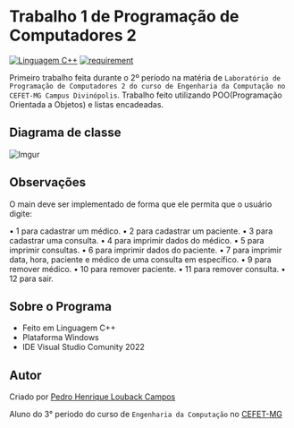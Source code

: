 Trabalho 1 de Programação de Computadores 2
===========
[![Linguagem C++](https://img.shields.io/badge/Linguagem-C%2B%2B-green.svg)](https://github.com/PedroLouback/TrabalhoFinal-Prog.2)
[![requirement](https://img.shields.io/badge/IDE-Visual%3A%3AStudio%3A%3AComunity2022-orange.svg)](https://visualstudio.microsoft.com/pt-br/downloads/)

Primeiro trabalho feita durante o 2º período na matéria de `Laboratório de Programação de Computadores 2 do curso de Engenharia da Computação no CEFET-MG Campus Divinópolis`. Trabalho feito utilizando POO(Programação Orientada a Objetos) e listas encadeadas.

## Diagrama de classe 

![Imgur](https://i.imgur.com/7Inb3gi.jpg)

## Observações

O main deve ser implementado de forma que ele permita que o usuário digite: 

•	1 para cadastrar um médico.
•	2 para cadastrar um paciente.
•	3 para cadastrar uma consulta.
•	4 para imprimir dados do médico.
•	5 para imprimir consultas.
•	6 para imprimir dados do paciente.
•	7 para imprimir data, hora, paciente e médico de uma consulta em específico.
•	9 para remover médico.
•	10 para remover paciente.
•	11 para remover consulta.
•	12 para sair.

## Sobre o Programa

* Feito em Linguagem  C++
* Plataforma Windows
* IDE Visual Studio Comunity 2022

## Autor

Criado por [Pedro Henrique Louback Campos](https://www.linkedin.com/in/pedro-henrique-louback-campos-0a4a03205/)

Aluno do 3° periodo do curso de `Engenharia da Computação` no [CEFET-MG](https://www.cefetmg.br)

